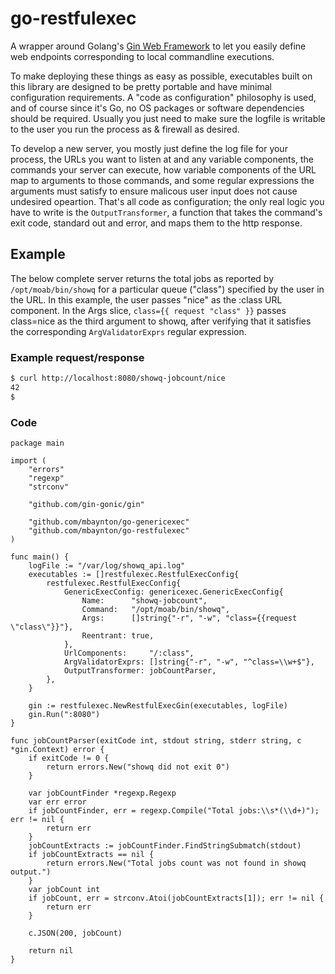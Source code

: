# go-restfulexec

A wrapper around Golang's [Gin Web Framework](https://gin-gonic.com/) to let you easily
define web endpoints corresponding to local commandline executions.

To make deploying these things as easy as possible, executables built on this library are
designed to be pretty portable and have minimal configuration requirements. A "code as
configuration" philosophy is used, and of course since it's Go, no OS packages or software
dependencies should be required. Usually you just need to make sure the logfile is writable
to the user you run the process as & firewall as desired.

To develop a new server, you mostly just define the log file for your process, the URLs you
want to listen at and any variable components, the commands your server can execute,
how variable components of the URL map to arguments to those commands, and some regular
expressions the arguments must satisfy to ensure malicous user input does not cause undesired
opeartion. That's all code as configuration; the only real logic you have to write is the
`OutputTransformer`, a function that takes the command's exit code, standard out and error,
and maps them to the http response.

## Example
The below complete server returns the total jobs as reported by `/opt/moab/bin/showq` for a
particular queue ("class") specified by the user in the URL. In this example, the user passes
"nice" as the :class URL component. In the Args slice, `class={{ request "class" }}` passes
class=nice as the third argument to showq, after verifying that it satisfies the corresponding
`ArgValidatorExprs` regular expression.

### Example request/response
```bash
$ curl http://localhost:8080/showq-jobcount/nice
42
$
```

### Code
```golang
package main

import (
	"errors"
	"regexp"
	"strconv"

	"github.com/gin-gonic/gin"

	"github.com/mbaynton/go-genericexec"
	"github.com/mbaynton/go-restfulexec"
)

func main() {
	logFile := "/var/log/showq_api.log"
	executables := []restfulexec.RestfulExecConfig{
		restfulexec.RestfulExecConfig{
			GenericExecConfig: genericexec.GenericExecConfig{
				Name:      "showq-jobcount",
				Command:   "/opt/moab/bin/showq",
				Args:      []string{"-r", "-w", "class={{request \"class\"}}"},
				Reentrant: true,
			},
			UrlComponents:     "/:class",
			ArgValidatorExprs: []string{"-r", "-w", "^class=\\w+$"},
			OutputTransformer: jobCountParser,
		},
	}

	gin := restfulexec.NewRestfulExecGin(executables, logFile)
	gin.Run(":8080")
}

func jobCountParser(exitCode int, stdout string, stderr string, c *gin.Context) error {
	if exitCode != 0 {
		return errors.New("showq did not exit 0")
	}

	var jobCountFinder *regexp.Regexp
	var err error
	if jobCountFinder, err = regexp.Compile("Total jobs:\\s*(\\d+)"); err != nil {
		return err
	}
	jobCountExtracts := jobCountFinder.FindStringSubmatch(stdout)
	if jobCountExtracts == nil {
		return errors.New("Total jobs count was not found in showq output.")
	}
	var jobCount int
	if jobCount, err = strconv.Atoi(jobCountExtracts[1]); err != nil {
		return err
	}

	c.JSON(200, jobCount)

	return nil
}
```
